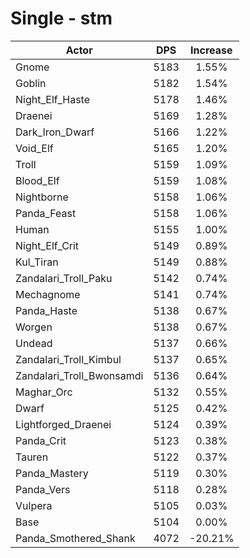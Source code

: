 # Single - stm
| Actor | DPS | Increase |
|---|:---:|:---:|
|Gnome|5183|1.55%|
|Goblin|5182|1.54%|
|Night_Elf_Haste|5178|1.46%|
|Draenei|5169|1.28%|
|Dark_Iron_Dwarf|5166|1.22%|
|Void_Elf|5165|1.20%|
|Troll|5159|1.09%|
|Blood_Elf|5159|1.08%|
|Nightborne|5158|1.06%|
|Panda_Feast|5158|1.06%|
|Human|5155|1.00%|
|Night_Elf_Crit|5149|0.89%|
|Kul_Tiran|5149|0.88%|
|Zandalari_Troll_Paku|5142|0.74%|
|Mechagnome|5141|0.74%|
|Panda_Haste|5138|0.67%|
|Worgen|5138|0.67%|
|Undead|5137|0.66%|
|Zandalari_Troll_Kimbul|5137|0.65%|
|Zandalari_Troll_Bwonsamdi|5136|0.64%|
|Maghar_Orc|5132|0.55%|
|Dwarf|5125|0.42%|
|Lightforged_Draenei|5124|0.39%|
|Panda_Crit|5123|0.38%|
|Tauren|5122|0.37%|
|Panda_Mastery|5119|0.30%|
|Panda_Vers|5118|0.28%|
|Vulpera|5105|0.03%|
|Base|5104|0.00%|
|Panda_Smothered_Shank|4072|-20.21%|
